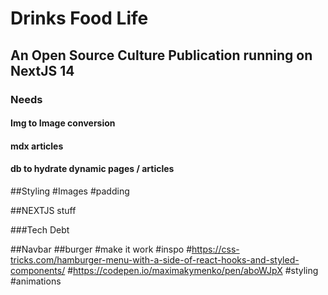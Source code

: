 # Drinks Food Life
## An Open Source Culture Publication running on NextJS 14
### Needs
#### Img to Image conversion
#### mdx articles
#### db to hydrate dynamic pages / articles

##Styling #Images #padding

##NEXTJS stuff

###Tech Debt

##Navbar ##burger #make it work #inspo #https://css-tricks.com/hamburger-menu-with-a-side-of-react-hooks-and-styled-components/ #https://codepen.io/maximakymenko/pen/aboWJpX #styling #animations